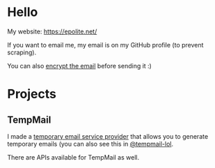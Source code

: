 # Hello

My website: https://epolite.net/

If you want to email me, my email is on my GitHub profile (to prevent scraping).

You can also [encrypt the email](https://encrypt.epolite.net/) before sending it :)

# Projects

## TempMail

I made a [temporary email service provider](https://tempmail.lol) that allows you to generate temporary emails (you can also see this in [@tempmail-lol](https://github.com/tempmail-lol).

There are APIs available for TempMail as well.
